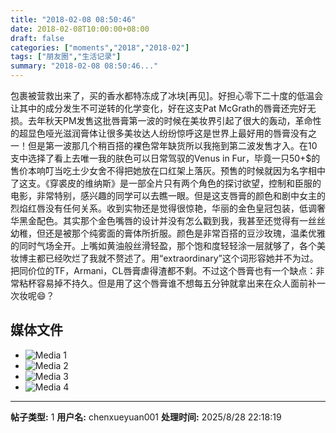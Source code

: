 ```yaml
---
title: "2018-02-08 08:50:46"
date: 2018-02-08T10:00:00+08:00
draft: false
categories: ["moments","2018","2018-02"]
tags: ["朋友圈","生活记录"]
summary: "2018-02-08 08:50:46..."
---
```


包裹被营救出来了，买的香水都特冻成了冰块[再见]。好担心零下二十度的低温会让其中的成分发生不可逆转的化学变化，好在这支Pat McGrath的唇膏还完好无损。去年秋天PM发售这批唇膏第一波的时候在美妆界引起了很大的轰动，革命性的超显色哑光滋润膏体让很多美妆达人纷纷惊呼这是世界上最好用的唇膏没有之一！但是第一波那几个稍百搭的裸色常年缺货所以我拖到第二波发售才入。在10支中选择了看上去唯一我的肤色可以日常驾驭的Venus in Fur，毕竟一只50+$的售价本响叮当吃土少女舍不得把她放在口红架上落灰。预售的时候就因为名字相中了这支。《穿裘皮的维纳斯》是一部全片只有两个角色的探讨欲望，控制和臣服的电影，非常特别，感兴趣的同学可以去瞧一眼。但是这支唇膏的颜色和剧中女主的烈焰红唇没有任何关系。收到实物还是觉得很惊艳，华丽的金色皇冠包装，低调奢华黑金配色。其实那个金色嘴唇的设计并没有怎么戳到我，我甚至还觉得有一丝丝幼稚，但还是被那个纯雾面的膏体所折服。颜色是非常百搭的豆沙玫瑰，温柔优雅的同时气场全开。上嘴如黄油般丝滑轻盈，那个饱和度轻轻涂一层就够了，各个美妆博主都已经吹烂了我就不赘述了。用“extraordinary”这个词形容她并不为过。把同价位的TF，Armani，CL唇膏虐得渣都不剩。不过这个唇膏也有一个缺点：非常粘杯容易掉不持久。但是用了这个唇膏谁不想每五分钟就拿出来在众人面前补一次妆呢😄？

## 媒体文件

- ![Media 1](/Moments/photos/2018-02-08/201802080850460.jpg)
- ![Media 2](/Moments/photos/2018-02-08/201802080850461.jpg)
- ![Media 3](/Moments/photos/2018-02-08/201802080850462.jpg)
- ![Media 4](/Moments/photos/2018-02-08/201802080850463.jpg)

---

**帖子类型:** 1
**用户名:** chenxueyuan001
**处理时间:** 2025/8/28 22:18:19